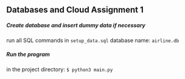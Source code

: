 ## Databases and Cloud Assignment 1

##### Create database and insert dummy data if necessary

run all SQL commands in `setup_data.sql`
database name: `airline.db`

##### Run the program

in the project directory: `$ python3 main.py`
